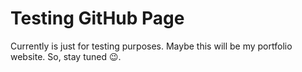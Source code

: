 # Testing GitHub Page

Currently is just for testing purposes. Maybe this will be my portfolio website. So, stay tuned 😉.